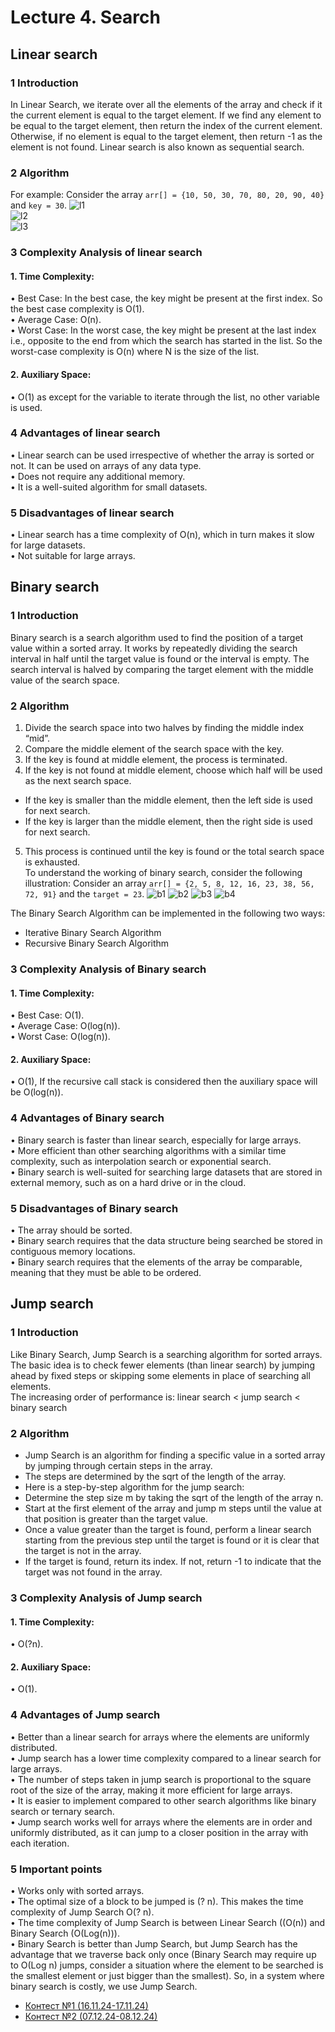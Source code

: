 # Lecture 4. Search

## Linear search
### 1 Introduction
In Linear Search, we iterate over all the elements of the array and check if it the current element is equal to the target element. If we find any element to be equal to the target element, then return the index of the current element. Otherwise, if no element is equal to the target element, then return -1 as the element is not found. Linear search is also known as sequential search.
### 2 Algorithm
For example: Consider the array ```arr[] = {10, 50, 30, 70, 80, 20, 90, 40}``` and ```key = 30```.
![l1](https://github.com/user-attachments/assets/ddf30d23-0134-4ca3-99a3-2e9136e27d71)  
![l2](https://github.com/user-attachments/assets/8083b5e5-5990-4b7b-8646-4e5729d10f37)  
![l3](https://github.com/user-attachments/assets/102f555b-b7ae-4843-8596-a7f537147503)

### 3 Complexity Analysis of linear search
#### 1. Time Complexity:
• Best Case: In the best case, the key might be present at the first index. So the best case complexity is O(1).  
• Average Case: O(n).  
• Worst Case: In the worst case, the key might be present at the last index i.e., opposite to the end from which the search has started in the list. So the worst-case complexity is O(n) where N is the size of the list.
#### 2. Auxiliary Space:
• O(1) as except for the variable to iterate through the list, no other variable is used. 
### 4 Advantages of linear search
• Linear search can be used irrespective of whether the array is sorted or not. It can be used on arrays of any data type.  
• Does not require any additional memory.  
• It is a well-suited algorithm for small datasets.  
### 5 Disadvantages of linear search
• Linear search has a time complexity of O(n), which in turn makes it slow for large datasets.  
• Not suitable for large arrays.  

## Binary search
### 1 Introduction
Binary search is a search algorithm used to find the position of a target value within a sorted array. It works by repeatedly dividing the search interval in half until the target value is found or the interval is empty. The search interval is halved by comparing the target element with the middle value of the search space.
### 2 Algorithm
1. Divide the search space into two halves by finding the middle index “mid”. 
2. Compare the middle element of the search space with the key. 
3. If the key is found at middle element, the process is terminated.
4. If the key is not found at middle element, choose which half will be used as the next search space.
  - If the key is smaller than the middle element, then the left side is used for next search.
  - If the key is larger than the middle element, then the right side is used for next search.
5. This process is continued until the key is found or the total search space is exhausted.  
To understand the working of binary search, consider the following illustration:
Consider an array ```arr[] = {2, 5, 8, 12, 16, 23, 38, 56, 72, 91}``` and the ```target = 23```.
![b1](https://github.com/user-attachments/assets/5208e96a-d328-442e-b188-e0ec09c9b26a)
![b2](https://github.com/user-attachments/assets/3e6240a5-d94e-4d41-81ef-81b2ce0e200a)
![b3](https://github.com/user-attachments/assets/0302521a-1b68-4edb-bfba-7ea03301899b)
![b4](https://github.com/user-attachments/assets/02ebb7ae-de84-4fd2-ae94-b73d4e087a1e)

The Binary Search Algorithm can be implemented in the following two ways:  
- Iterative Binary Search Algorithm
- Recursive Binary Search Algorithm
### 3 Complexity Analysis of Binary search
#### 1. Time Complexity:
• Best Case: O(1).  
• Average Case: O(log(n)).  
• Worst Case: O(log(n)).  
#### 2. Auxiliary Space:
• O(1), If the recursive call stack is considered then the auxiliary space will be O(log(n)).  
### 4 Advantages of Binary search
• Binary search is faster than linear search, especially for large arrays.  
• More efficient than other searching algorithms with a similar time complexity, such as interpolation search or exponential search.  
• Binary search is well-suited for searching large datasets that are stored in external memory, such as on a hard drive or in the cloud.  
### 5 Disadvantages of Binary search
• The array should be sorted.  
• Binary search requires that the data structure being searched be stored in contiguous memory locations.   
• Binary search requires that the elements of the array be comparable, meaning that they must be able to be ordered.  

## Jump search
### 1 Introduction
Like Binary Search, Jump Search is a searching algorithm for sorted arrays. The basic idea is to check fewer elements (than linear search) by jumping ahead by fixed steps or skipping some elements in place of searching all elements.  
The increasing order of performance is:
linear search  <  jump search  <  binary search  
### 2 Algorithm
- Jump Search is an algorithm for finding a specific value in a sorted array by jumping through certain steps in the array.
- The steps are determined by the sqrt of the length of the array. 
- Here is a step-by-step algorithm for the jump search:
- Determine the step size m by taking the sqrt of the length of the array n.
- Start at the first element of the array and jump m steps until the value at that position is greater than the target value.
- Once a value greater than the target is found, perform a linear search starting from the previous step until the target is found or it is clear that the target is not in the array.
- If the target is found, return its index. If not, return -1 to indicate that the target was not found in the array. 

### 3 Complexity Analysis of Jump search
#### 1. Time Complexity:
•  O(?n).
#### 2. Auxiliary Space:
• O(1).  
### 4 Advantages of Jump search
• Better than a linear search for arrays where the elements are uniformly distributed.  
• Jump search has a lower time complexity compared to a linear search for large arrays.  
• The number of steps taken in jump search is proportional to the square root of the size of the array, making it more efficient for large arrays.  
• It is easier to implement compared to other search algorithms like binary search or ternary search.  
• Jump search works well for arrays where the elements are in order and uniformly distributed, as it can jump to a closer position in the array with each iteration.  
### 5 Important points
• Works only with sorted arrays.  
• The optimal size of a block to be jumped is (? n). This makes the time complexity of Jump Search O(? n).  
• The time complexity of Jump Search is between Linear Search ((O(n)) and Binary Search (O(Log(n))).  
• Binary Search is better than Jump Search, but Jump Search has the advantage that we traverse back only once (Binary Search may require up to O(Log n) jumps, consider a situation where the element to be searched is the smallest element or just bigger than the smallest). So, in a system where binary search is costly, we use Jump Search.  

- [Контест №1 (16.11.24-17.11.24)](https://github.com/sofa797/HSE/tree/main/course%20C)
- [Контест №2 (07.12.24-08.12.24)]()
